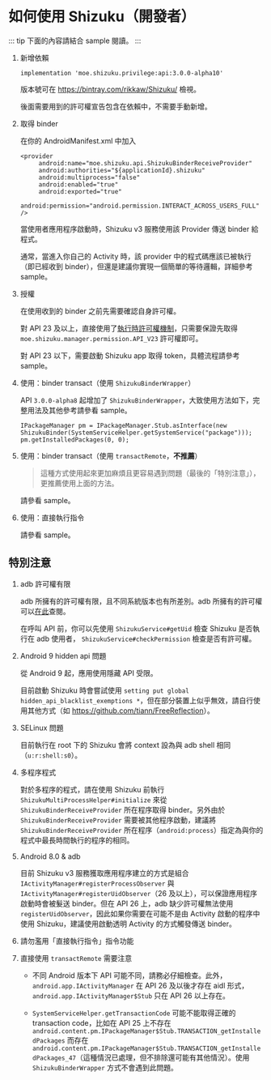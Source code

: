 # 如何使用 Shizuku（開發者）

::: tip
下面的內容請結合 sample 閱讀。
:::

1. 新增依賴
   
   ```
   implementation 'moe.shizuku.privilege:api:3.0.0-alpha10'
   ```

   版本號可在 <https://bintray.com/rikkaw/Shizuku/> 檢視。

   後面需要用到的許可權宣告包含在依賴中，不需要手動新增。
   
2. 取得 binder

   在你的 AndroidManifest.xml 中加入

   ```
   <provider
        android:name="moe.shizuku.api.ShizukuBinderReceiveProvider"
        android:authorities="${applicationId}.shizuku"
        android:multiprocess="false"
        android:enabled="true"
        android:exported="true"
        android:permission="android.permission.INTERACT_ACROSS_USERS_FULL" />
   ```

   當使用者應用程序啟動時，Shizuku v3 服務使用該 Provider 傳送 binder 給程式。

   通常，當進入你自己的 Activity 時，該 provider 中的程式碼應該已被執行（即已經收到 binder），但還是建議你實現一個簡單的等待邏輯，詳細參考 sample。

3. 授權

   在使用收到的 binder 之前先需要確認自身許可權。

   對 API 23 及以上，直接使用了[執行時許可權機制](https://developer.android.com/distribute/best-practices/develop/runtime-permissions)，只需要保證先取得 `moe.shizuku.manager.permission.API_V23` 許可權即可。

   對 API 23 以下，需要啟動 Shizuku app 取得 token，具體流程請參考 sample。

4. 使用：binder transact（使用 `ShizukuBinderWrapper`）

   API `3.0.0-alpha8` 起增加了 `ShizukuBinderWrapper`，大致使用方法如下，完整用法及其他參考請參看 sample。

   ```
   IPackageManager pm = IPackageManager.Stub.asInterface(new ShizukuBinder(SystemServiceHelper.getSystemService("package")));
   pm.getInstalledPackages(0, 0);
   ```

5. 使用：binder transact（使用 `transactRemote`，**不推薦**）

   > 這種方式使用起來更加麻煩且更容易遇到問題（最後的「特別注意」），更推薦使用上面的方法。

   請參看 sample。

6. 使用：直接執行指令
     
   請參看 sample。

## 特別注意

1. adb 許可權有限

   adb 所擁有的許可權有限，且不同系統版本也有所差別。adb 所擁有的許可權可以[在此](https://github.com/aosp-mirror/platform_frameworks_base/blob/master/packages/Shell/AndroidManifest.xml)查閱。
   
   在呼叫 API 前，你可以先使用 `ShizukuService#getUid` 檢查 Shizuku 是否執行在 adb 使用者， `ShizukuService#checkPermission` 檢查是否有許可權。

2. Android 9 hidden api 問題

   從 Android 9 起，應用使用隱藏 API 受限。

   目前啟動 Shizuku 時會嘗試使用 `setting put global hidden_api_blacklist_exemptions *`，但在部分裝置上似乎無效，請自行使用其他方式（如 <https://github.com/tiann/FreeReflection>）。

3. SELinux 問題

   目前執行在 root 下的 Shizuku 會將 context 設為與 adb shell 相同（`u:r:shell:s0`）。

4. 多程序程式

   對於多程序的程式，請在使用 Shizuku 前執行 `ShizukuMultiProcessHelper#initialize` 來從 `ShizukuBinderReceiveProvider` 所在程序取得 binder。另外由於 `ShizukuBinderReceiveProvider` 需要被其他程序啟動，建議將 `ShizukuBinderReceiveProvider` 所在程序（`android:process`）指定為與你的程式中最長時間執行的程序的相同。

5. Android 8.0 & adb

   目前 Shizuku v3 服務獲取應用程序建立的方式是組合 `IActivityManager#registerProcessObserver` 與 `IActivityManager#registerUidObserver`（26 及以上），可以保證應用程序啟動時會被髮送 binder。但在 API 26 上，adb 缺少許可權無法使用 `registerUidObserver`，因此如果你需要在可能不是由 Activity 啟動的程序中使用 Shizuku，建議使用啟動透明 Activity 的方式觸發傳送 binder。
   
5. 請勿濫用「直接執行指令」指令功能

6. 直接使用 `transactRemote` 需要注意

   * 不同 Android 版本下 API 可能不同，請務必仔細檢查。此外，`android.app.IActivityManager` 在 API 26 及以後才存在 aidl 形式， `android.app.IActivityManager$Stub` 只在 API 26 以上存在。

   * `SystemServiceHelper.getTransactionCode` 可能不能取得正確的 transaction code，比如在 API 25 上不存在 `android.content.pm.IPackageManager$Stub.TRANSACTION_getInstalledPackages` 而存在 `android.content.pm.IPackageManager$Stub.TRANSACTION_getInstalledPackages_47`（這種情況已處理，但不排除還可能有其他情況）。使用 `ShizukuBinderWrapper` 方式不會遇到此問題。

